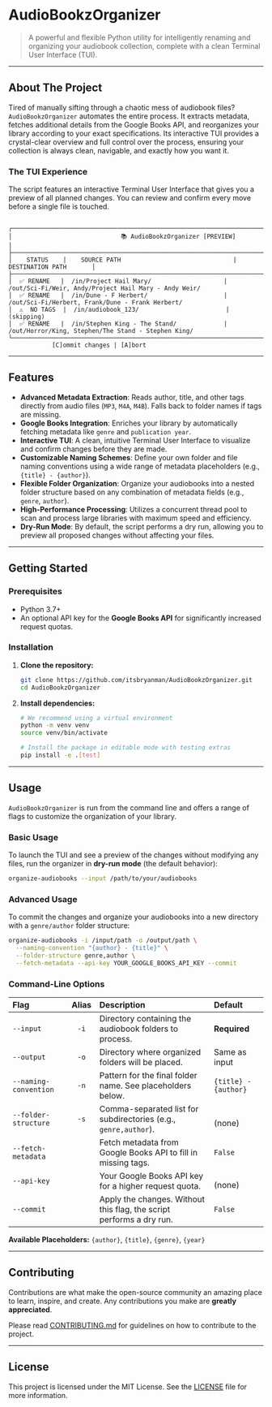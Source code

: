 

# AudioBookzOrganizer

[](https://www.google.com/search?q=https://github.com/itsbryanman/AudioBookzOrganizer/actions/workflows/main.yml)
[](https://www.google.com/search?q=https://codecov.io/gh/itsbryanman/AudioBookzOrganizer)
[](https://opensource.org/licenses/MIT)
[](https://github.com/psf/black)

> A powerful and flexible Python utility for intelligently renaming and organizing your audiobook collection, complete with a clean Terminal User Interface (TUI).

-----

## About The Project

Tired of manually sifting through a chaotic mess of audiobook files? `AudioBookzOrganizer` automates the entire process. It extracts metadata, fetches additional details from the Google Books API, and reorganizes your library according to your exact specifications. Its interactive TUI provides a crystal-clear overview and full control over the process, ensuring your collection is always clean, navigable, and exactly how you want it.

### The TUI Experience

The script features an interactive Terminal User Interface that gives you a preview of all planned changes. You can review and confirm every move before a single file is touched.

```

┌─────────────────────────────────────────────────────────────────────────────────────────┐
│                              📚 AudioBookzOrganizer [PREVIEW]                             │
├─────────────────────────────────────────────────────────────────────────────────────────┤
│    STATUS    |    SOURCE PATH                               |    DESTINATION PATH       │
├─────────────────────────────────────────────────────────────────────────────────────────┤
│  ✅ RENAME   |  /in/Project Hail Mary/                    |  /out/Sci-Fi/Weir, Andy/Project Hail Mary - Andy Weir/
│  ✅ RENAME   |  /in/Dune - F Herbert/                     |  /out/Sci-Fi/Herbert, Frank/Dune - Frank Herbert/
│  ⚠️  NO TAGS  |  /in/audiobook_123/                        |  (skipping)
│  ✅ RENAME   |  /in/Stephen King - The Stand/             |  /out/Horror/King, Stephen/The Stand - Stephen King/
└─────────────────────────────────────────────────────────────────────────────────────────┘
            [C]ommit changes | [A]bort
```

-----

## Features

  - **Advanced Metadata Extraction**: Reads author, title, and other tags directly from audio files (`MP3`, `M4A`, `M4B`). Falls back to folder names if tags are missing.
  - **Google Books Integration**: Enriches your library by automatically fetching metadata like `genre` and `publication year`.
  - **Interactive TUI**: A clean, intuitive Terminal User Interface to visualize and confirm changes before they are made.
  - **Customizable Naming Schemes**: Define your own folder and file naming conventions using a wide range of metadata placeholders (e.g., `{title} - {author}`).
  - **Flexible Folder Organization**: Organize your audiobooks into a nested folder structure based on any combination of metadata fields (e.g., `genre`, `author`).
  - **High-Performance Processing**: Utilizes a concurrent thread pool to scan and process large libraries with maximum speed and efficiency.
  - **Dry-Run Mode**: By default, the script performs a dry run, allowing you to preview all proposed changes without affecting your files.

-----

## Getting Started

### Prerequisites

  - Python 3.7+
  - An optional API key for the **Google Books API** for significantly increased request quotas.

### Installation

1.  **Clone the repository:**
    ```sh
    git clone https://github.com/itsbryanman/AudioBookzOrganizer.git
    cd AudioBookzOrganizer
    ```
2.  **Install dependencies:**
    ```sh
    # We recommend using a virtual environment
    python -m venv venv
    source venv/bin/activate

    # Install the package in editable mode with testing extras
    pip install -e .[test]
    ```

-----

## Usage

`AudioBookzOrganizer` is run from the command line and offers a range of flags to customize the organization of your library.

### Basic Usage

To launch the TUI and see a preview of the changes without modifying any files, run the organizer in **dry-run mode** (the default behavior):

```sh
organize-audiobooks --input /path/to/your/audiobooks
```

### Advanced Usage

To commit the changes and organize your audiobooks into a new directory with a `genre/author` folder structure:

```sh
organize-audiobooks -i /input/path -o /output/path \
  --naming-convention "{author} - {title}" \
  --folder-structure genre,author \
  --fetch-metadata --api-key YOUR_GOOGLE_BOOKS_API_KEY --commit
```

### Command-Line Options

| Flag | Alias | Description | Default |
| :--- | :---: | :--- | :--- |
| `--input` | `-i` | Directory containing the audiobook folders to process. | **Required** |
| `--output` | `-o` | Directory where organized folders will be placed. | Same as input |
| `--naming-convention` | `-n` | Pattern for the final folder name. See placeholders below. | `{title} - {author}` |
| `--folder-structure` | `-s` | Comma-separated list for subdirectories (e.g., `genre,author`).| `     ` (none) |
| `--fetch-metadata` | | Fetch metadata from Google Books API to fill in missing tags. | `False` |
| `--api-key` | | Your Google Books API key for a higher request quota. | `     ` (none) |
| `--commit` | | Apply the changes. Without this flag, the script performs a dry run. | `False` |

**Available Placeholders:** `{author}`, `{title}`, `{genre}`, `{year}`

-----

## Contributing

Contributions are what make the open-source community an amazing place to learn, inspire, and create. Any contributions you make are **greatly appreciated**.

Please read [CONTRIBUTING.md](https://www.google.com/search?q=CONTRIBUTING.md) for guidelines on how to contribute to the project.

-----

## License

This project is licensed under the MIT License. See the [LICENSE](https://www.google.com/search?q=LICENSE) file for more information.
